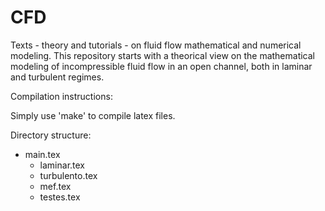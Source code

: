 # CFD
Texts - theory and tutorials - on fluid flow mathematical and numerical modeling.
This repository starts with a theorical view on the mathematical modeling of incompressible fluid flow in an open channel, 
both in laminar and turbulent regimes.

Compilation instructions:

Simply use 'make' to compile latex files.

Directory structure:

- main.tex
  - laminar.tex
  - turbulento.tex
  - mef.tex
  - testes.tex

